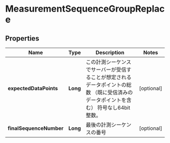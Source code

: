 

# MeasurementSequenceGroupReplace


## Properties

| Name | Type | Description | Notes |
|------------ | ------------- | ------------- | -------------|
|**expectedDataPoints** | **Long** | この計測シーケンスでサーバーが受信することが想定されるデータポイントの総数 （既に受信済みのデータポイントを含む） 符号なし64bit整数。 |  [optional] |
|**finalSequenceNumber** | **Long** | 最後の計測シーケンスの番号 |  [optional] |



